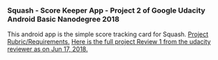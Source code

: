 ### Squash - Score Keeper App -  Project 2 of Google Udacity Android Basic Nanodegree 2018
This android app is the simple score tracking card for Squash. [Project Rubric/Requirements.](https://review.udacity.com/#!/rubrics/157/view)
[Here is the full project Review 1 from the udacity reviewer as on Jun 17, 2018.](https://review.udacity.com/#!/reviews/1284726/shared)
